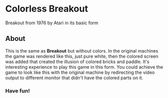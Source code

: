 # Colorless Breakout
Breakout from 1976 by Atari in its basic form

## About
This is the same as __Breakout__ but without colors. In the original machines the game was rendered like this, just pure white, then the colored screen was added that created the illusion of colored bricks and paddle. It's interesting experience to play this game in this form. You could achieve the game to look like this with the original machine by redirecting the video output to different monitor that didn't have the colored parts on it.

### Have fun!
